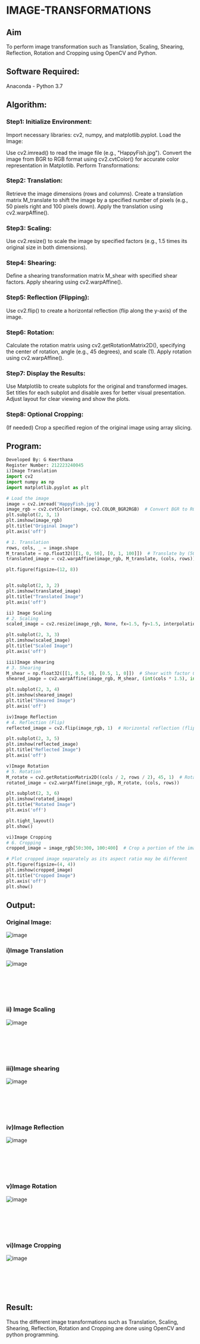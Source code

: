 # IMAGE-TRANSFORMATIONS


## Aim
To perform image transformation such as Translation, Scaling, Shearing, Reflection, Rotation and Cropping using OpenCV and Python.

## Software Required:
Anaconda - Python 3.7

## Algorithm:
### Step1: Initialize Environment:

Import necessary libraries: cv2, numpy, and matplotlib.pyplot.
Load the Image:

Use cv2.imread() to read the image file (e.g., "HappyFish.jpg").
Convert the image from BGR to RGB format using cv2.cvtColor() for accurate color representation in Matplotlib.
Perform Transformations:
<br>

### Step2: Translation:

Retrieve the image dimensions (rows and columns).
Create a translation matrix M_translate to shift the image by a specified number of pixels (e.g., 50 pixels right and 100 pixels down).
Apply the translation using cv2.warpAffine().
<br>
### Step3: Scaling:

Use cv2.resize() to scale the image by specified factors (e.g., 1.5 times its original size in both dimensions).
<br>
### Step4: Shearing:

Define a shearing transformation matrix M_shear with specified shear factors.
Apply shearing using cv2.warpAffine().
<br>
### Step5: Reflection (Flipping):

Use cv2.flip() to create a horizontal reflection (flip along the y-axis) of the image.
<br>
### Step6: Rotation:

Calculate the rotation matrix using cv2.getRotationMatrix2D(), specifying the center of rotation, angle (e.g., 45 degrees), and scale (1).
Apply rotation using cv2.warpAffine().
<br>
### Step7: Display the Results:

Use Matplotlib to create subplots for the original and transformed images.
Set titles for each subplot and disable axes for better visual presentation.
Adjust layout for clear viewing and show the plots.
<br>
### Step8: Optional Cropping:

(If needed) Crop a specified region of the original image using array slicing.
<br>
## Program:
```python
Developed By: G Keerthana
Register Number: 212223240045
i)Image Translation
import cv2
import numpy as np
import matplotlib.pyplot as plt

# Load the image
image = cv2.imread('HappyFish.jpg')
image_rgb = cv2.cvtColor(image, cv2.COLOR_BGR2RGB)  # Convert BGR to RGB for Matplotlib
plt.subplot(2, 3, 1)
plt.imshow(image_rgb)
plt.title("Original Image")
plt.axis('off')

# 1. Translation
rows, cols, _ = image.shape
M_translate = np.float32([[1, 0, 50], [0, 1, 100]])  # Translate by (50, 100) pixels
translated_image = cv2.warpAffine(image_rgb, M_translate, (cols, rows))

plt.figure(figsize=(12, 8))


plt.subplot(2, 3, 2)
plt.imshow(translated_image)
plt.title("Translated Image")
plt.axis('off')

```

```python
ii) Image Scaling
# 2. Scaling
scaled_image = cv2.resize(image_rgb, None, fx=1.5, fy=1.5, interpolation=cv2.INTER_LINEAR)  # Scale by 1.5x

plt.subplot(2, 3, 3)
plt.imshow(scaled_image)
plt.title("Scaled Image")
plt.axis('off')
```

```python
iii)Image shearing
# 3. Shearing
M_shear = np.float32([[1, 0.5, 0], [0.5, 1, 0]])  # Shear with factor 0.5
sheared_image = cv2.warpAffine(image_rgb, M_shear, (int(cols * 1.5), int(rows * 1.5)))

plt.subplot(2, 3, 4)
plt.imshow(sheared_image)
plt.title("Sheared Image")
plt.axis('off')
```


```python
iv)Image Reflection
# 4. Reflection (Flip)
reflected_image = cv2.flip(image_rgb, 1)  # Horizontal reflection (flip along y-axis)

plt.subplot(2, 3, 5)
plt.imshow(reflected_image)
plt.title("Reflected Image")
plt.axis('off')
```


```python
v)Image Rotation
# 5. Rotation
M_rotate = cv2.getRotationMatrix2D((cols / 2, rows / 2), 45, 1)  # Rotate by 45 degrees
rotated_image = cv2.warpAffine(image_rgb, M_rotate, (cols, rows))

plt.subplot(2, 3, 6)
plt.imshow(rotated_image)
plt.title("Rotated Image")
plt.axis('off')

plt.tight_layout()
plt.show()
```


```python
vi)Image Cropping
# 6. Cropping
cropped_image = image_rgb[50:300, 100:400]  # Crop a portion of the image

# Plot cropped image separately as its aspect ratio may be different
plt.figure(figsize=(4, 4))
plt.imshow(cropped_image)
plt.title("Cropped Image")
plt.axis('off')
plt.show()
```

## Output:
### Original Image:
![image](https://github.com/user-attachments/assets/240ea3a4-766b-4ab5-a596-2f1d61357bc6)

### i)Image Translation
![image](https://github.com/user-attachments/assets/8fce931d-c571-417c-bbab-df2b529fbf61)


<br>
<br>
<br>
<br>

### ii) Image Scaling
![image](https://github.com/user-attachments/assets/f72afe8a-3154-4fd5-b929-b75d0885c810)



<br>
<br>
<br>
<br>


### iii)Image shearing
![image](https://github.com/user-attachments/assets/b4e21ed8-99b2-411e-b18d-9821a797db44)


<br>
<br>
<br>
<br>


### iv)Image Reflection
![image](https://github.com/user-attachments/assets/ae64b980-8e0b-47cb-9131-4e785d2e2039)




<br>
<br>
<br>
<br>



### v)Image Rotation
![image](https://github.com/user-attachments/assets/f4cb28ee-c009-42f7-88bd-9c6bc58b3636)

<br>
<br>
<br>
<br>



### vi)Image Cropping
![image](https://github.com/user-attachments/assets/4d462b47-ffc8-44ed-8e2e-b7fb3aa7df5d)

<br>
<br>
<br>
<br>




## Result: 

Thus the different image transformations such as Translation, Scaling, Shearing, Reflection, Rotation and Cropping are done using OpenCV and python programming.
